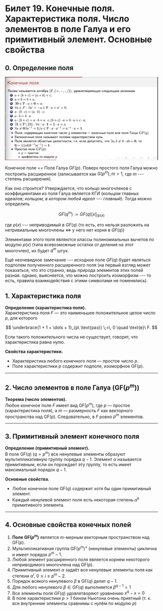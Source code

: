 # Билет 19. Конечные поля. Характеристика поля. Число элементов в поле Галуа и его примитивный элемент. Основные свойства

## 0. Определение поля

![def](./assets/19_1.png)

Конечное поле == Поле Галуа $GF(p)$. Поверх простого поля Галуа можно построить расширенное (записывается как $G(p^m), m > 1$, где $m$ --- степень расширения).

Как оно строится? Утверждается, что кольцо многочленов с коэффициентами из поля Галуа является КГИ (кольцом главных идеалов; *кольцом, в котором любой идеал --- главный*). Тогда можно определить

$$GF(q^m) := GF(q)[x]_{/p(x)}$$

где $p(x)$ --- неприводимый в $GF(q)$ (то есть, его нельзя разложить на нетривиальные многочлены $\Leftrightarrow$ у него нет корня в $GF(q)$)

Элементами этого поля являются классы полиномиальных вычетов по модулю $p(x)$ (типа всевозможные остатки от деления на этот многочлен), их будет $q^m$ штук.

Ещё неочевидное замечание --- исходное поле $GF(q)$ будет являться подполем полученного расширенного поля (на первый взгляд может показаться, что это странно, ведь природа элементов этих полей разная. однако, выясняется, что можно построить изоморфизм --- то есть, правила взаимодействия с этими символами не поменялись).

## 1. Характеристика поля

**Определение (характеристика поля).**  
Характеристика поля $F$ — это наименьшее положительное целое число $p$, для которого

$$
\underbrace{1 + 1 + \dots + 1}_{p\ \text{раз}} \;=\; 0 \quad \text{в}\ F.
$$

Если такого положительного числа не существует, говорят, что характеристика равна нулю.

**Свойства характеристики.**  

- Характеристика любого конечного поля — простое число $p$.  
- Поле характеристики $p$ содержит подполе, изоморфное $\mathrm{GF}(p)$.

---

## 2. Число элементов в поле Галуа ($\mathrm{GF}(p^m)$)

**Теорема (число элементов).**  
Любое конечное поле $F$ имеет вид $\mathrm{GF}(p^m)$, где $p$ — простое (характеристика поля), а $m$ — размерность $F$ как векторного пространства над $\mathrm{GF}(p)$. Следовательно, в $F$ ровно $p^m$ элементов.

---

## 3. Примитивный элемент конечного поля

**Определение (примитивный элемент).**  
В поле $\mathrm{GF}(q)$ ($q = p^m$) все ненулевые элементы образуют мультипликативную группу порядка $q - 1$. Элемент $\alpha$ называется *примитивным*, если он порождает эту группу, то есть имеет максимальный порядок $q - 1$.

**Основные свойства.**  

- Любое конечное поле $\mathrm{GF}(q)$ содержит хотя бы один примитивный элемент.  
- Каждый ненулевой элемент поля есть некоторая степень $\alpha^k$ примитивного элемента.  

---

## 4. Основные свойства конечных полей

1. **Поле $\mathrm{GF}(p^m)$** является $m$-мерным векторным пространством над $\mathrm{GF}(p)$.
2. Мультипликативная группа $\mathrm{GF}(p^m)^{\times}$ (ненулевые элементы) циклична и имеет порядок $p^m - 1$.
3. Любой элемент расширенного поля является корнем некоторого неприводимого многочлена над $\mathrm{GF}(p)$.
4. Примитивный элемент $\alpha$ задаёт все ненулевые элементы поля как степени $\alpha^i$, $0 \le i \le p^m - 2$.
5. Порядок всякого ненулевого $\beta$ в $\mathrm{GF}(q)$ делит $q - 1$.
6. Для любого ненулевого $\beta \in GF(q)$ выполняется $\beta^{q - 1} = 1$
7. Все элементы поля $GF(q)$ удовлетворяют уравнению $x^q - x = 0$
8. В поле характеристики $p > 1$ бином Ньютона очень приятный (т. к. все внутренние элементы сравнимы с нулём по модулю $p$)
